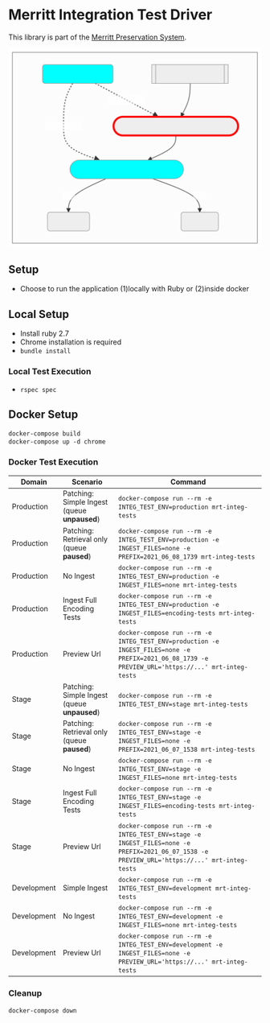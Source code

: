 # Merritt Integration Test Driver

This library is part of the [Merritt Preservation System](https://github.com/CDLUC3/mrt-doc).

[![](https://github.com/CDLUC3/mrt-doc/raw/main/diagrams/integ-tests.mmd.svg)](https://cdluc3.github.io/mrt-doc/diagrams/integ-tests)

## Setup

- Choose to run the application (1)locally with Ruby or (2)inside docker

## Local Setup

- Install ruby 2.7
- Chrome installation is required
- `bundle install`

### Local Test Execution

- `rspec spec`

## Docker Setup

```
docker-compose build
docker-compose up -d chrome
```

### Docker Test Execution

| Domain | Scenario | Command |
| ------ | -------- | ------- |
| Production | Patching: Simple Ingest (queue __unpaused__)| `docker-compose run --rm -e INTEG_TEST_ENV=production mrt-integ-tests`|
| Production | Patching: Retrieval only (queue __paused__)| `docker-compose run --rm -e INTEG_TEST_ENV=production -e INGEST_FILES=none -e PREFIX=2021_06_08_1739 mrt-integ-tests`|
| Production | No Ingest | `docker-compose run --rm -e INTEG_TEST_ENV=production -e INGEST_FILES=none mrt-integ-tests`|
| Production | Ingest Full Encoding Tests | `docker-compose run --rm -e INTEG_TEST_ENV=production -e INGEST_FILES=encoding-tests mrt-integ-tests`|
| Production | Preview Url | `docker-compose run --rm -e INTEG_TEST_ENV=production -e INGEST_FILES=none -e PREFIX=2021_06_08_1739 -e PREVIEW_URL='https://...' mrt-integ-tests`|
| Stage | Patching: Simple Ingest (queue __unpaused__)| `docker-compose run --rm -e INTEG_TEST_ENV=stage mrt-integ-tests`|
| Stage | Patching: Retrieval only (queue __paused__) | `docker-compose run --rm -e INTEG_TEST_ENV=stage -e INGEST_FILES=none -e PREFIX=2021_06_07_1538 mrt-integ-tests`|
| Stage | No Ingest | `docker-compose run --rm -e INTEG_TEST_ENV=stage -e INGEST_FILES=none mrt-integ-tests`|
| Stage | Ingest Full Encoding Tests | `docker-compose run --rm -e INTEG_TEST_ENV=stage -e INGEST_FILES=encoding-tests mrt-integ-tests`|
| Stage | Preview Url | `docker-compose run --rm -e INTEG_TEST_ENV=stage -e INGEST_FILES=none -e PREFIX=2021_06_07_1538 -e PREVIEW_URL='https://...' mrt-integ-tests`|
| Development | Simple Ingest | `docker-compose run --rm -e INTEG_TEST_ENV=development mrt-integ-tests`|
| Development | No Ingest | `docker-compose run --rm -e INTEG_TEST_ENV=development -e INGEST_FILES=none mrt-integ-tests`|
| Development | Preview Url | `docker-compose run --rm -e INTEG_TEST_ENV=development -e INGEST_FILES=none -e PREVIEW_URL='https://...' mrt-integ-tests`|

### Cleanup
```
docker-compose down
```

